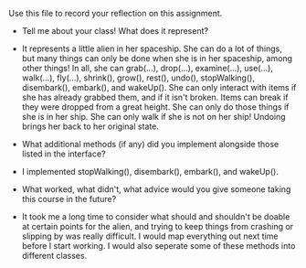 Use this file to record your reflection on this assignment.

- Tell me about your class! What does it represent?
- It represents a little alien in her spaceship. She can do a lot of things, but many things can only be done when she is in her spaceship, among other things! In all, she can grab(...), drop(...), examine(...), use(...), walk(...), fly(...), shrink(), grow(), rest(), undo(), stopWalking(), disembark(), embark(), and wakeUp(). 
She can only interact with items if she has already grabbed them, and if it isn't broken. Items can break if they were dropped from a great height. She can only do those things if she is in her ship. 
She can only walk if she is not on her ship! 
Undoing brings her back to her original state.

- What additional methods (if any) did you implement alongside those listed in the interface?
- I implemented stopWalking(), disembark(), embark(), and wakeUp().

- What worked, what didn't, what advice would you give someone taking this course in the future?
- It took me a long time to consider what should and shouldn't be doable at certain points for the alien, and trying to keep things from crashing or slipping by was really difficult. I would map everything out next time before I start working. I would also seperate some of these methods into different classes.
